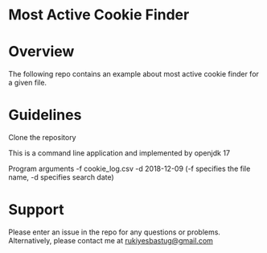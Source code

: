 # Most Active Cookie Finder

# Overview

The following repo contains an example about most active cookie finder for a given file.

# Guidelines

 Clone the repository
 
 This is a command line application and implemented by openjdk 17
 
 Program arguments -f cookie_log.csv -d 2018-12-09 (-f specifies the file name, -d specifies search date)

# Support

Please enter an issue in the repo for any questions or problems.
Alternatively, please contact me at rukiyesbastug@gmail.com
